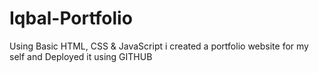 # Iqbal-Portfolio
Using Basic HTML, CSS &amp; JavaScript i created a portfolio website for my self and Deployed it using GITHUB
